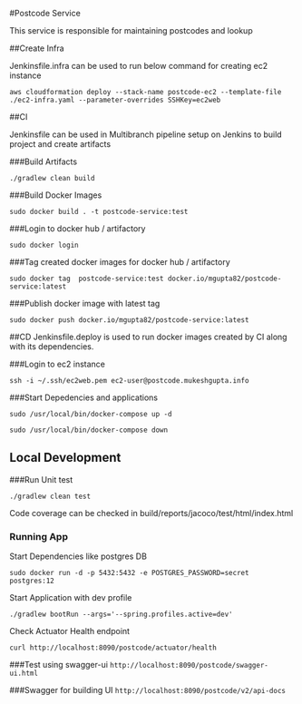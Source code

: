 #Postcode Service

This service is  responsible for maintaining postcodes and lookup

##Create Infra

Jenkinsfile.infra can be used to run below command for creating ec2 instance

``aws cloudformation deploy --stack-name postcode-ec2 --template-file ./ec2-infra.yaml --parameter-overrides SSHKey=ec2web``

##CI

Jenkinsfile can be used in Multibranch pipeline setup on Jenkins to build project and create artifacts

###Build Artifacts

``./gradlew clean build``

###Build Docker Images

``sudo docker build . -t postcode-service:test``

###Login to docker hub / artifactory

``sudo docker login``

###Tag created docker images for docker hub / artifactory

``sudo docker tag  postcode-service:test docker.io/mgupta82/postcode-service:latest``

###Publish docker image with latest tag

``sudo docker push docker.io/mgupta82/postcode-service:latest``

##CD
Jenkinsfile.deploy is used to run docker images created by CI along with its dependencies.

###Login to ec2 instance

````ssh -i ~/.ssh/ec2web.pem ec2-user@postcode.mukeshgupta.info````

###Start Depedencies and applications

``sudo /usr/local/bin/docker-compose up -d``

``sudo /usr/local/bin/docker-compose down``

## Local Development

###Run Unit test

``./gradlew clean test``

Code coverage can be checked in build/reports/jacoco/test/html/index.html

### Running App
Start Dependencies like postgres DB

``sudo docker run -d -p 5432:5432 -e POSTGRES_PASSWORD=secret postgres:12``

Start Application with dev profile

``./gradlew bootRun --args='--spring.profiles.active=dev'``

Check Actuator Health endpoint

``curl http://localhost:8090/postcode/actuator/health``

###Test using swagger-ui
``http://localhost:8090/postcode/swagger-ui.html``

###Swagger for building UI
``http://localhost:8090/postcode/v2/api-docs``




